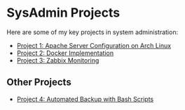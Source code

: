 # SysAdmin Projects

Here are some of my key projects in system administration:

- [Project 1: Apache Server Configuration on Arch Linux](https://github.com/ndraia/Portfolio/blob/main/SysAdmin/Project1-ApacheServerConfig/README.md)
- [Project 2: Docker Implementation](./Project2-DockerImplementation/README.md)  
- [Project 3: Zabbix Monitoring](./Project3-ZabbixMonitoring/README.md)  

## Other Projects

- [Project 4: Automated Backup with Bash Scripts](./OtherProjects/Project4-AutomationScripts/README.md)  
